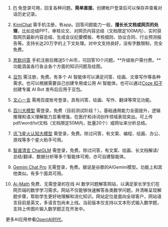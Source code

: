 1. [Pi](https://pi.ai/talk)
免登录可用，回复各种问题。**简单直接**。创建帐户登录后可以保存并查看对话历史记录。

2. [KimiChat](https://kimi.moonshot.cn/)
需手机注册，有app。回答问题能力一般，**擅长长文档或网页的处理**，比如总结PPT、审核论文、对网页内容总结（文档限定100M内）、实时获取网页最新内容总结、生成会议纪要模板、考核细则、协议合同、行业预测报告等。支持长达20万字的上下文处理。对中文支持良好，没有字数限制，完全免费。

3. [思默问答](https://www.sitesmo.com/)
手机注册后赠送5个AI币，可回答10个问题。**升级账户需付费。**功能涵盖各行各业各个方面的知识问题及绘图。

4. [豆包](https://www.doubao.com/chat/)
需注册，免费。有多个 AI 智能体可以满足问答、绘画、文章写作等各种需求。也可以根据需要自己创建专用或公用 AI 智能体。也可以通过[Coze 扣子](https://www.coze.cn/home)创建专属 AI Bot 发布后应用于豆包。

5. [文心一言](https://yiyan.baidu.com/)
需用百度账号登录，具有问答、绘画、写作、翻译等常见功能。

6. [百川大模型](https://www.baichuan-ai.com/home)
需登录，免费（目前测试阶段？）。基础通用能力全面提升，逻辑推理和语义理解能力显著增强，在医疗和诗词创作领域表现突出。可上传pdf/word/txt文档（文档限定50M内，批量20个）或网址来分析总结。

7. [讯飞星火认知大模型](https://xinghuo.xfyun.cn/)
需登录，免费。除过问答，有文案、编程、绘画、办公、游戏等多个星火助手可用。

8. [智谱清言 ChatGLM](https://chatglm.cn/)
需登录，免费。除过问答，有文案、绘画、长文档解读/总结/翻译、数据分析等多个智能体可用，亦可自建智能体。

9. [Gemini Chat Pro](https://gemini-pro.chat/#/)
无需登录，免费。据说是谷歌的AIGemini模型。功能上和其他类似。有多个面具可用。

10. [Ai-Math](https://ai-math.top/teacher)
免费、无需登录的在线 AI 数学问题解答网站，以满足家长学生们在网页端的数学学习需求。网站不仅能够快速解答各类数学问题，并清晰呈现解题步骤，帮助学生更好地理解和消化知识。网站定位是面向全球客户，网站语言目前是英文，多语言包尚未上线。当前版本仅支持以文本形式输入数学题，支持上传图片输入数学题正在开发中。

更多AI应用参看[OpeniAI时代](https://openi.cn/)。
